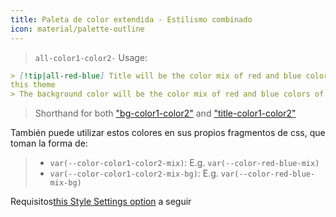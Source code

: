```yaml
---
title: Paleta de color extendida - Estilismo combinado
icon: material/palette-outline
---
```

> `all-color1-color2-`
Usage:

```md
> [!tip|all-red-blue] Title will be the color mix of red and blue colors of 
this theme
> The background color will be the color mix of red and blue colors of this theme
```
> Shorthand for both ["bg-color1-color2"](../bg-styling/page-10.md) and ["title-color1-color2"](../title-styling/page-10.md)

También puede utilizar estos colores en sus propios fragmentos de css, que toman la forma de:
> - `var(--color-color1-color2-mix)`: E.g. `var(--color-red-blue-mix)`
> - `var(--color-color1-color2-mix-bg)`: E.g. `var(--color-red-blue-mix-bg)`


Requisitos[this Style Settings option](../../Style-Settings/Editor/Accent-Colors/index.md#enabled-extended-color-palette) 
a seguir
